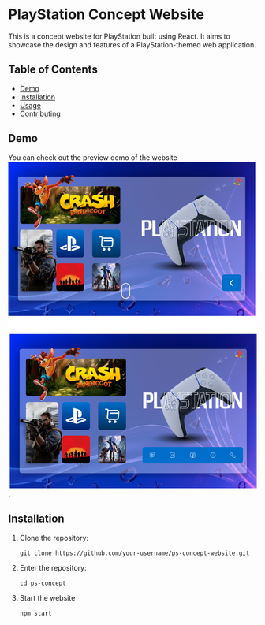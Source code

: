 # PlayStation Concept Website

This is a concept website for PlayStation built using React. It aims to showcase the design and features of a PlayStation-themed web application.

## Table of Contents

- [Demo](#demo)
- [Installation](#installation)
- [Usage](#usage)
- [Contributing](#contributing)

## Demo

You can check out the preview demo of the website ![img](/src/assets/preview.png).

## Installation

1. Clone the repository:

   ```shell
   git clone https://github.com/your-username/ps-concept-website.git

2. Enter the repository:
    ```shell
    cd ps-concept

3. Start the website
    ```shell
    npm start 
